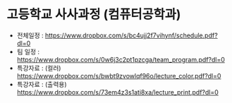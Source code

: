 # 고등학교 사사과정 (컴퓨터공학과)
* 전체일정 : https://www.dropbox.com/s/bc4ujj2f7vihynf/schedule.pdf?dl=0
* 팀 일정 : https://www.dropbox.com/s/0w6j3c2pt1pzcga/team_program.pdf?dl=0
* 특강자료 : (컬러) https://www.dropbox.com/s/bwbt9zvowlqf96o/lecture_color.pdf?dl=0
* 특강자료 : (출력용) https://www.dropbox.com/s/73em4z3s1ati8xa/lecture_print.pdf?dl=0
